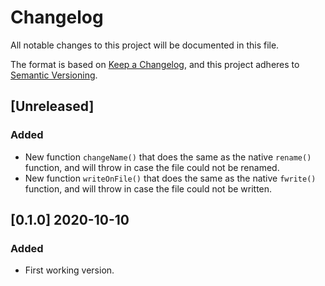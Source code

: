 # Changelog

All notable changes to this project will be documented in this file.

The format is based on [Keep a Changelog](https://keepachangelog.com/en/1.0.0/),
and this project adheres to [Semantic Versioning](https://semver.org/spec/v2.0.0.html).

## [Unreleased]

### Added

- New function `changeName()` that does the same as the native `rename()` function, and will throw in case the file could not be renamed.
- New function `writeOnFile()` that does the same as the native `fwrite()` function, and will throw in case the file could not be written.

## [0.1.0] 2020-10-10

### Added

- First working version.
